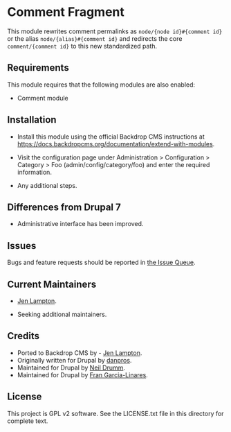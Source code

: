 Comment Fragment
================

This module rewrites comment permalinks as `node/{node id}#{comment id}` or the
alias `node/{alias}#{comment id}` and redirects the core `comment/{comment id}`
to this new standardized path.


Requirements
------------

This module requires that the following modules are also enabled:

 * Comment module


Installation <!-- This section is required. -->
------------

- Install this module using the official Backdrop CMS instructions at
  https://docs.backdropcms.org/documentation/extend-with-modules.

- Visit the configuration page under Administration > Configuration > Category >
  Foo (admin/config/category/foo) and enter the required information.

- Any additional steps.


Differences from Drupal 7 <!-- Do not include if there are no differences. -->
-------------------------

- Administrative interface has been improved.


Issues <!-- This section is required. -->
------

Bugs and feature requests should be reported in [the Issue Queue](https://github.com/backdrop-contrib/foo-project/issues).


Current Maintainers <!-- This section is required. -->
-------------------

- [Jen Lampton](https://github.com/jenlampton).
<!-- You may also wish to add: -->
- Seeking additional maintainers.

Credits <!-- This section is required. -->
-------

- Ported to Backdrop CMS by - [Jen Lampton](https://github.com/jenlampton).
- Originally written for Drupal by [danpros](https://drupal.org/u/danpros).
- Maintained for Drupal by [Neil Drumm](https://github.com/drumm).
- Maintained for Drupal by [Fran Garcia-Linares](https://drupal.org/u/fjgarlin).

License <!-- This section is required. -->
-------

This project is GPL v2 software.
See the LICENSE.txt file in this directory for complete text.

